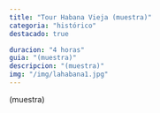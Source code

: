 ```yaml
---
title: "Tour Habana Vieja (muestra)"
categoria: "histórico"
destacado: true

duracion: "4 horas"
guia: "(muestra)"
descripcion: "(muestra)"
img: "/img/lahabana1.jpg"
---
```


(muestra)